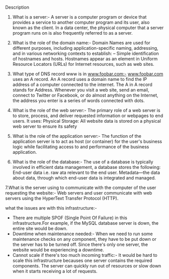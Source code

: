 Description

1. What is a server:-
  A server is a computer program or device that provides a service to another computer program and its user, also known as the client. In   a  data center, the physical computer that a server program runs on is also frequently referred to as a server.

2. What is the role of the domain name:-
  Domain Names are used for different purposes, including application-specific naming, addressing, and in various networking contexts to     establish: – Simple identification of hostnames and hosts. Hostnames appear as an element in Uniform Resource Locators (URLs) for           Internet resources, such as web sites.
  
3. What type of DNS record www is in www.foobar.com:-
    www.foobar.com uses an A record. An A record uses a domain name to find the IP address of a computer connected to the internet. The A     in A record stands for Address. Whenever you visit a web site, send an email, connect to Twitter or Facebook, or do almost anything       on     the Internet, the address you enter is a series of words connected with dots.
 4. What is the role of the web server:-
    The primary role of a web server is to store, process, and deliver requested information or webpages to end users. It uses: Physical     Storage: All website data is stored on a physical web server to ensure its safety
    
  5. What is the role of the application server:-
      The function of the application server is to act as host (or container) for the user's business logic while facilitating access to       and performance of the business application.
      
   6. What is the role of the database:-
      The use of a  database is typically involved in efficient data management, a database stores the following: End-user data i.e. raw        ata relevant to the end user. Metadata—the data about data, through which end-user data is integrated and managed.
   
   7.What is the server using to communicate with the computer of the user requesting the website:-
       Web servers and user communicate with web servers using the HyperText Transfer Protocol (HTTP).
  
  what the issues are with this infrastructure:-
  * There are multiple SPOF (Single Point Of Failure) in this infrastructure.For example, if the MySQL database server is down, the           entire site would be down.
  * Downtime when maintenance needed:-
   When we need to run some maintenance checks on any component, they have to be put down or the server has to be turned off. Since          there's only one server, the website would be experiencing a downtime.
   * Cannot scale if there's too much incoming traffic:-
   It would be hard to scale this infrastructure becauses one server contains the required components. The server can quickly                run out of resources or slow down when it starts receiving a lot of requests.

      
